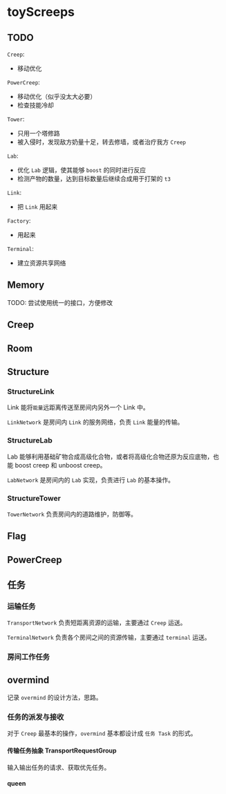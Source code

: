 # toyScreeps

## TODO

`Creep`:

- 移动优化

`PowerCreep`:

- 移动优化（似乎没太大必要）
- 检查技能冷却

`Tower`:

- 只用一个塔修路
- 被入侵时，发现敌方奶量十足，转去修墙，或者治疗我方 `Creep`

`Lab`:

- 优化 `Lab` 逻辑，使其能够 `boost` 的同时进行反应
- 检测产物的数量，达到目标数量后继续合成用于打架的 `t3`

`Link`:

- 把 `Link` 用起来

`Factory`:

- 用起来

`Terminal`:

- 建立资源共享网络

## Memory

TODO: 尝试使用统一的接口，方便修改

## Creep

## Room

<!-- ## Network

### GlobalNetwork

连接各房间的网络，提供下属网络的接口。

#### TerminalNetwork

`TerminalNetwork` 将利用各个房间的 `Terminal` 进行资源共享。

#### MarketNerwork

`MarketNetwork` 利用 `Terminal` 进行市场交易。

贩卖 `Factory` 商品，进行原料采购，与产物销售等。

#### FactoryNetwork

`FactoryNetwork` 利用 `TerminalNetwork` 和 `MarketNetwork` 获取原料，传输产物等。

赚大钱的关键之路。

### RoomNetwork

#### LinkNetwork

利用 `Link` 传输能量

#### BaseNetwork -->

## Structure

### StructureLink

Link 能将`能量`远距离传送至房间内另外一个 Link 中。

`LinkNetwork` 是房间内 `Link` 的服务网络，负责 `Link` 能量的传输。

### StructureLab

Lab 能够利用基础矿物合成高级化合物，或者将高级化合物还原为反应底物，也能 boost creep 和 unboost creep。

`LabNetwork` 是房间内的 `Lab` 实现，负责进行 `Lab` 的基本操作。

### StructureTower

`TowerNetwork` 负责房间内的道路维护，防御等。

## Flag

## PowerCreep

## 任务

### 运输任务

`TransportNetwork` 负责短距离资源的运输，主要通过 `Creep` 运送。

`TerminalNetwork` 负责各个房间之间的资源传输，主要通过 `terminal` 运送。

### 房间工作任务

## overmind

记录 `overmind` 的设计方法，思路。

### 任务的派发与接收

对于 `Creep` 最基本的操作，`overmind` 基本都设计成 `任务 Task` 的形式。

#### 传输任务抽象 TransportRequestGroup

输入输出任务的请求、获取优先任务。

#### queen
